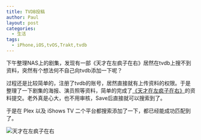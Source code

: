 ```yaml
---
title: TVDB投稿
author: Paul
layout: post
categories:
  - 生活
tags:
  - iPhone,iOS,tvOS,Trakt,tvdb
---
```

下午整理NAS上的剧集，发现有一部《天才在左疯子在右》居然在tvdb上搜不到资料，突然有个想法何不自己向tvdb添加一下呢？

过程还是比较简单的，注册了tvdb的账号，居然直接就有上传资料的权限。于是整理了一下剧集的海报、演员照等资料，简单的完成了[《天才在左疯子在右》](https://www.thetvdb.com/series/alpha-beta)的资料提交。老外真是心大，也不用审核，Save后直接就可以搜索到了。

于是在 Plex 以及 iShows TV 二个平台都搜索添加了一下，都已经能成功匹配到了。

![天才在左疯子在右](https://imgs.gq/2018-0406/iShows-TV2.jpg)



